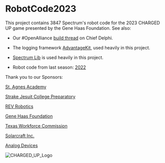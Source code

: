 # RobotCode2023



This project contains 3847 Spectrum's robot code for the 2023 CHARGED UP game presented by the Gene Haas Foundation. See also:

* Our #OpenAlliance [build thread](https://chiefdelphi.org) on Chief Delphi.

* The logging framework [AdvantageKit](https://github.com/Mechanical-Advantage/AdvantageKit), used heavily in this project.

* [Spectrum Lib](https://github.com/Spectrum3847/SpectrumLib) is used heavily in this project.

* Robot code from last season: [2022](https://github.com/Spectrum3847/Infrared-2022)

Thank you to our Sponsors:

[St. Agnes Academy](https://www.st-agnes.org/)

[Strake Jesuit College Preparatory](https://www.strakejesuit.org/)

[REV Robotics](https://www.revrobotics.com/)

[Gene Haas Foundation](https://ghaasfoundation.org/)

[Texas Workforce Commission](https://www.twc.texas.gov/)

[Solarcraft Inc.](https://solarcraft.net/)

[Analog Devices](https://www.analog.com/en/index.html)

![CHARGED_UP_Logo](https://user-images.githubusercontent.com/59711678/214379533-bd350d54-b3a4-404f-a233-59858dda14d5.png)
